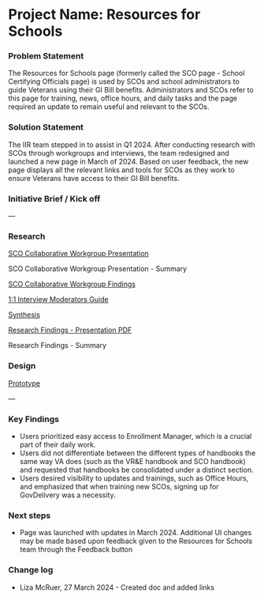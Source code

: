 # Project Name: Resources for Schools

### Problem Statement

The Resources for Schools page (formerly called the SCO page - School Certifying Officials page) is used by SCOs and school administrators to guide Veterans using their GI Bill benefits. Administrators and SCOs refer to this page for training, news, office hours, and daily tasks and the page required an update to remain useful and relevant to the SCOs.

### Solution Statement

The IIR team stepped in to assist in Q1 2024. After conducting research with SCOs through workgroups and interviews, the team redesigned and launched a new page in March of 2024. Based on user feedback, the new page displays all the relevant links and tools for SCOs as they work to ensure Veterans have access to their GI Bill benefits.

### Initiative Brief / Kick off

— 

### Research

[SCO Collaborative Workgroup Presentation](https://github.com/department-of-veterans-affairs/va.gov-team/blob/master/products/resources-for-schools/research/SCO%20Collab%20Group%20%E2%80%93Resources%20For%20Schools.pdf.zip)

SCO Collaborative Workgroup Presentation - Summary

[SCO Collaborative Workgroup Findings](https://github.com/department-of-veterans-affairs/va.gov-team/blob/master/products/resources-for-schools/research/sco%20collaborative%20workgroup%20findings.md)

[1:1 Interview Moderators Guide](https://github.com/department-of-veterans-affairs/va.gov-team/blob/master/products/resources-for-schools/research/1:1%20interview%20moderators%20guide.md)

[Synthesis](https://www.figma.com/file/6uKSWc4hMeKCkesNg2VJAJ/ResourcesForSchools_FocusGroup?type=whiteboard&node-id=0%3A1&t=D07VIyIvU0iGvQIk-1)

[Research Findings - Presentation PDF](https://github.com/department-of-veterans-affairs/va.gov-team/blob/master/products/resources-for-schools/research/Resources%20for%20Schools%20Usability%20Test%20Findings%20%26%20Recommendations%20.pdf.zip)  

Research Findings - Summary

### Design

[Prototype](https://www.figma.com/file/jxsiqfLfxf4uulELWxpGTF/Resources-for-Schools?type=design&node-id=542%3A1559&mode=dev)

—

### Key Findings
* Users prioritized easy access to Enrollment Manager, which is a crucial part of their daily work.
* Users did not differentiate between the different types of handbooks the same way VA does (such as the VR&E handbook and SCO handbook) and requested that handbooks be consolidated under a distinct section.
* Users desired visibility to updates and trainings, such as Office Hours, and emphasized that when training new SCOs, signing up for GovDelivery was a necessity.

### Next steps 
* Page was launched with updates in March 2024. Additional UI changes may be made based upon feedback given to the Resources for Schools team through the Feedback button

### Change log

* Liza McRuer, 27 March 2024 - Created doc and added links
